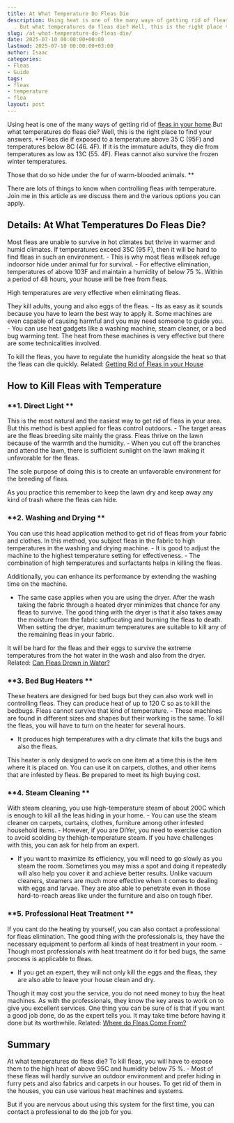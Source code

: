 ```yaml
---
title: At What Temperature Do Fleas Die
description: Using heat is one of the many ways of getting rid of fleas in your home
  . But what temperatures do fleas die? Well, this is the right place to find your...
slug: /at-what-temperature-do-fleas-die/
date: 2025-07-10 00:00:00+00:00
lastmod: 2025-07-10 00:00:00+03:00
author: Isaac
categories:
- Fleas
- Guide
tags:
- fleas
- temperature
- flea
layout: post
---
```

Using heat is one of the many ways of getting rid of [fleas in your home](https://pestpolicy.com/home-remedies-for-fleas/).But what temperatures do fleas die? Well, this is the right place to find your answers. **Fleas die if exposed to a temperature above 35 C (95F) and temperatures below 8C (46. 4F). If it is the immature adults, they die from temperatures as low as 13C (55. 4F). Fleas cannot also survive the frozen winter temperatures.

Those that do so hide under the fur of warm-blooded animals. **

There are lots of things to know when controlling fleas with temperature. Join me in this article as we discuss them and the various options you can apply.

##  Details: At What Temperatures Do Fleas Die?

Most fleas are unable to survive in hot climates but thrive in warmer and humid climates. If temperatures exceed 35C (95 F), then it will be hard to find fleas in such an environment. - This is why most fleas willseek refuge indoorsor hide under animal fur for survival. - For effective elimination, temperatures of above 103F and maintain a humidity of below 75 %. Within a period of 48 hours, your house will be free from fleas.

High temperatures are very effective when eliminating fleas.

They kill adults, young and also eggs of the fleas. - Its as easy as it sounds because you have to learn the best way to apply it. Some machines are even capable of causing harmful and you may need someone to guide you. - You can use heat gadgets like a washing machine, steam cleaner, or a bed bug warming tent. The heat from these machines is very effective but there are some technicalities involved.

To kill the fleas, you have to regulate the humidity alongside the heat so that the fleas can die quickly. Related: [Getting Rid of Fleas in your House](https://pestpolicy.com/how-to-get-rid-of-fleas-in-the-house-fast/)

##  How to Kill Fleas with Temperature

###  **1. Direct Light **

This is the most natural and the easiest way to get rid of fleas in your area. But this method is best applied for fleas control outdoors. - The target areas are the fleas breeding site mainly the grass. Fleas thrive on the lawn because of the warmth and the humidity. - When you cut off the branches and attend the lawn, there is sufficient sunlight on the lawn making it unfavorable for the fleas.

The sole purpose of doing this is to create an unfavorable environment for the breeding of fleas.

As you practice this remember to keep the lawn dry and keep away any kind of trash where the fleas can hide.

###  **2. Washing and Drying **

You can use this head application method to get rid of fleas from your fabric and clothes. In this method, you subject fleas in the fabric to high temperatures in the washing and drying machine. - It is good to adjust the machine to the highest temperature setting for effectiveness. - The combination of high temperatures and surfactants helps in killing the fleas.

Additionally, you can enhance its performance by extending the washing time on the machine.

- The same case applies when you are using the dryer. After the wash taking the fabric through a heated dryer minimizes that chance for any fleas to survive. The good thing with the dryer is that it also takes away the moisture from the fabric suffocating and burning the fleas to death. When setting the dryer, maximum temperatures are suitable to kill any of the remaining fleas in your fabric.

It will be hard for the fleas and their eggs to survive the extreme temperatures from the hot water in the wash and also from the dryer. Related: [Can Fleas Drown in Water? ](https://pestpolicy.com/do-fleas-drown-in-water/)

###  **3. Bed Bug Heaters **

These heaters are designed for bed bugs but they can also work well in controlling fleas. They can produce heat of up to 120 C so as to kill the bedbugs. Fleas cannot survive that kind of temperature. - These machines are found in different sizes and shapes but their working is the same. To kill the fleas, you will have to turn on the heater for several hours.

- It produces high temperatures with a dry climate that kills the bugs and also the fleas.

This heater is only designed to work on one item at a time this is the item where it is placed on. You can use it on carpets, clothes, and other items that are infested by fleas. Be prepared to meet its high buying cost.

###  **4. Steam Cleaning **

With steam cleaning, you use high-temperature steam of about 200C which is enough to kill all the leas hiding in your home. - You can use the steam cleaner on carpets, curtains, clothes, furniture among other infested household items. - However, if you are DIYer, you need to exercise caution to avoid scolding by thehigh-temperature steam. If you have challenges with this, you can ask for help from an expert.

- If you want to maximize its efficiency, you will need to go slowly as you steam the room. Sometimes you may miss a spot and doing it repeatedly will also help you cover it and achieve better results. Unlike vacuum cleaners, steamers are much more effective when it comes to dealing with eggs and larvae. They are also able to penetrate even in those hard-to-reach areas like under the furniture and also on tough fiber.

###  **5. Professional Heat Treatment **

If you cant do the heating by yourself, you can also contact a professional for fleas elimination. The good thing with the professionals is, they have the necessary equipment to perform all kinds of heat treatment in your room. - Though most professionals with heat treatment do it for bed bugs, the same process is applicable to fleas.

- If you get an expert, they will not only kill the eggs and the fleas, they are also able to leave your house clean and dry.

Though it may cost you the service, you do not need money to buy the heat machines. As with the professionals, they know the key areas to work on to give you excellent services. One thing you can be sure of is that if you want a good job done, do as the expert tells you. It may take time before having it done but its worthwhile. Related: [Where do Fleas Come From? ](https://pestpolicy.com/where-do-fleas-come-from/)

##  Summary

At what temperatures do fleas die? To kill fleas, you will have to expose them to the high heat of above 95C and humidity below 75 %. - Most of these fleas will hardly survive an outdoor environment and prefer hiding in furry pets and also fabrics and carpets in our houses. To get rid of them in the houses, you can use various heat machines and systems.

But if you are nervous about using this system for the first time, you can contact a professional to do the job for you.